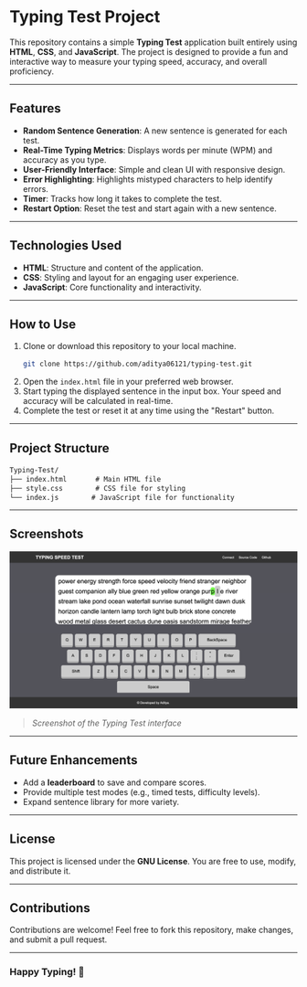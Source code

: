# Typing Test Project

This repository contains a simple **Typing Test** application built entirely using **HTML**, **CSS**, and **JavaScript**. The project is designed to provide a fun and interactive way to measure your typing speed, accuracy, and overall proficiency.

---

## Features
- **Random Sentence Generation**: A new sentence is generated for each test.
- **Real-Time Typing Metrics**: Displays words per minute (WPM) and accuracy as you type.
- **User-Friendly Interface**: Simple and clean UI with responsive design.
- **Error Highlighting**: Highlights mistyped characters to help identify errors.
- **Timer**: Tracks how long it takes to complete the test.
- **Restart Option**: Reset the test and start again with a new sentence.

---

## Technologies Used
- **HTML**: Structure and content of the application.
- **CSS**: Styling and layout for an engaging user experience.
- **JavaScript**: Core functionality and interactivity.

---

## How to Use
1. Clone or download this repository to your local machine.
   ```bash
   git clone https://github.com/aditya06121/typing-test.git
   ```
2. Open the `index.html` file in your preferred web browser.
3. Start typing the displayed sentence in the input box. Your speed and accuracy will be calculated in real-time.
4. Complete the test or reset it at any time using the "Restart" button.

---

## Project Structure
```
Typing-Test/
├── index.html       # Main HTML file
├── style.css        # CSS file for styling
└── index.js        # JavaScript file for functionality
```

---

## Screenshots

![Typing Test Screenshot](./assets/screenshot.png)
> *Screenshot of the Typing Test interface*

---

## Future Enhancements
- Add a **leaderboard** to save and compare scores.
- Provide multiple test modes (e.g., timed tests, difficulty levels).
- Expand sentence library for more variety.

---

## License
This project is licensed under the **GNU License**. You are free to use, modify, and distribute it.

---

## Contributions
Contributions are welcome! Feel free to fork this repository, make changes, and submit a pull request.

---

### Happy Typing! 🚀